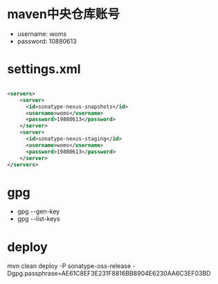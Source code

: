 # maven中央仓库账号

* username: woms
* password: 10880613 


# settings.xml

```xml

<servers>
    <server>
      <id>sonatype-nexus-snapshots</id>
      <username>woms</username>
      <password>19880613</password>
    </server>
    <server>
      <id>sonatype-nexus-staging</id>
      <username>woms</username>
      <password>19880613</password>
    </server>
</servers>

```

# gpg

- gpg --gen-key
- gpg --list-keys

# deploy

mvn clean deploy -P sonatype-oss-release -Dgpg.passphrase=AE61C8EF3E231F8816BB8904E6230AA6C3EF03BD










